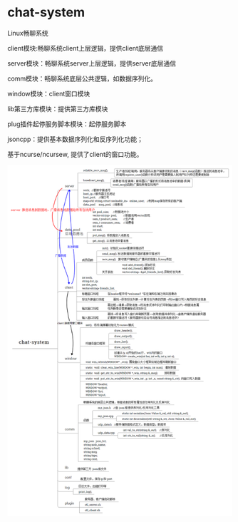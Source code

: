 # chat-system
Linux畅聊系统

client模块:畅聊系统client上层逻辑，提供client底层通信

server模块：畅聊系统server上层逻辑，提供server底层通信

comm模块：畅聊系统底层公共逻辑，如数据序列化。

window模块：client窗口模块

lib第三方库模块：提供第三方库模块

plug插件起停服务脚本模块：起停服务脚本

jsoncpp：提供基本数据序列化和反序列化功能；

基于ncurse/ncursew, 提供了client的窗口功能。

![](https://github.com/Lynn-zhang/chat-system/raw/master/Project-Profile/chat-system.png)
